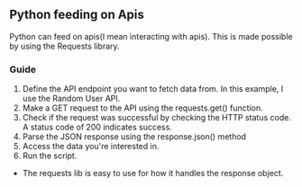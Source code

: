 ##  Python feeding on Apis
Python can feed on apis(I mean interacting with apis). This is made possible by using the Requests library.
 ### Guide
 1. Define the API endpoint you want to fetch data from. In this example, I use the Random User API.
 2. Make a GET request to the API using the requests.get() function.
 3. Check if the request was successful by checking the HTTP status code. A status code of 200 indicates success.
 4. Parse the JSON response using the response.json() method
 5. Access the data you're interested in.
 6. Run the script.
 - The requests lib is easy to use for how it handles the response object.